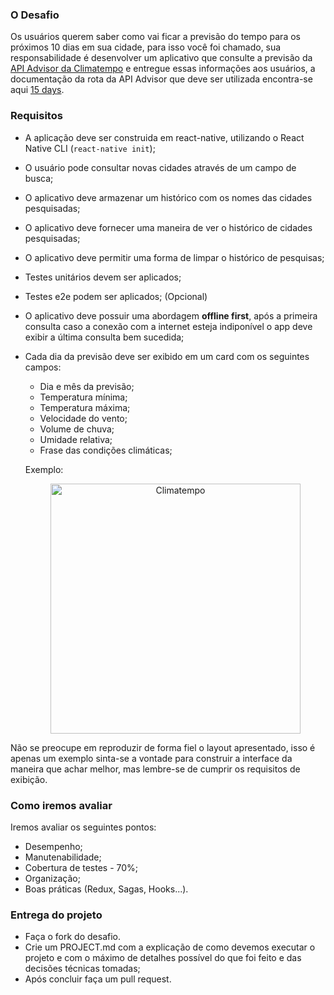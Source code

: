 ### O Desafio
Os usuários querem saber como vai ficar a previsão do tempo para os próximos 10 dias em sua cidade,
para isso você foi chamado, sua responsabilidade é desenvolver um aplicativo que consulte a previsão da [API Advisor da Climatempo](https://advisor.climatempo.com.br/) e entregue essas informações aos usuários, a documentação da rota da API Advisor que deve ser utilizada encontra-se aqui [15 days](http://apiadvisor.climatempo.com.br/doc/index.html#api-Forecast-Forecast15DaysByCity).

### Requisitos

- A aplicação deve ser construida em react-native, utilizando o React Native CLI (`react-native init`);
- O usuário pode consultar novas cidades através de um campo de busca;
- O aplicativo deve armazenar um histórico com os nomes das cidades pesquisadas;
- O aplicativo deve fornecer uma maneira de ver o histórico de cidades pesquisadas;
- O aplicativo deve permitir uma forma de limpar o histórico de pesquisas;
- Testes unitários devem ser aplicados;
- Testes e2e podem ser aplicados; (Opcional)
- O aplicativo deve possuir uma abordagem **offline first**, após a primeira consulta caso a conexão com a internet esteja indiponível o app deve exibir
  a última consulta bem sucedida;
  
- Cada dia da previsão deve ser exibido em um card com os seguintes campos:
    * Dia e mês da previsão;
    * Temperatura mínima;
    * Temperatura máxima;
    * Velocidade do vento;
    * Volume de chuva;
    * Umidade relativa;
    * Frase das condições climáticas;
  

  Exemplo:
  
  <p align="center">
    <a href="http://www.climatempo.com.br">
        <img src="http://i.imgur.com/x3z4tYM.png" alt="Climatempo" width="400px"/>
    </a>
  </p>

Não se preocupe em reproduzir de forma fiel o layout apresentado, isso é apenas um exemplo
sinta-se a vontade para construir a interface da maneira que achar melhor, mas lembre-se de 
cumprir os requisitos de exibição.

### Como iremos avaliar

Iremos avaliar os seguintes pontos:
- Desempenho;
- Manutenabilidade;
- Cobertura de testes - 70%;  
- Organização;
- Boas práticas (Redux, Sagas, Hooks...).

### Entrega do projeto

- Faça o fork do desafio.
- Crie um PROJECT.md com a explicação de como devemos executar o projeto e com o máximo de detalhes possível do que foi feito e das decisões técnicas tomadas;
- Após concluir faça um pull request.
